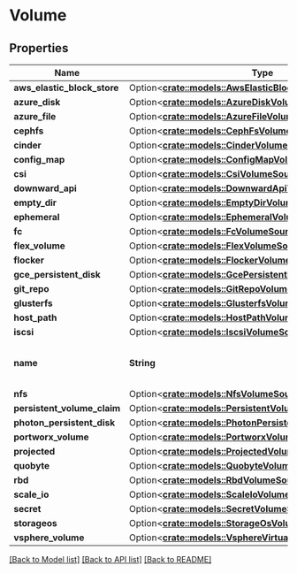 # Volume

## Properties

Name | Type | Description | Notes
------------ | ------------- | ------------- | -------------
**aws_elastic_block_store** | Option<[**crate::models::AwsElasticBlockStoreVolumeSource**](AWSElasticBlockStoreVolumeSource.md)> |  | [optional]
**azure_disk** | Option<[**crate::models::AzureDiskVolumeSource**](AzureDiskVolumeSource.md)> |  | [optional]
**azure_file** | Option<[**crate::models::AzureFileVolumeSource**](AzureFileVolumeSource.md)> |  | [optional]
**cephfs** | Option<[**crate::models::CephFsVolumeSource**](CephFSVolumeSource.md)> |  | [optional]
**cinder** | Option<[**crate::models::CinderVolumeSource**](CinderVolumeSource.md)> |  | [optional]
**config_map** | Option<[**crate::models::ConfigMapVolumeSource**](ConfigMapVolumeSource.md)> |  | [optional]
**csi** | Option<[**crate::models::CsiVolumeSource**](CSIVolumeSource.md)> |  | [optional]
**downward_api** | Option<[**crate::models::DownwardApiVolumeSource**](DownwardAPIVolumeSource.md)> |  | [optional]
**empty_dir** | Option<[**crate::models::EmptyDirVolumeSource**](EmptyDirVolumeSource.md)> |  | [optional]
**ephemeral** | Option<[**crate::models::EphemeralVolumeSource**](EphemeralVolumeSource.md)> |  | [optional]
**fc** | Option<[**crate::models::FcVolumeSource**](FCVolumeSource.md)> |  | [optional]
**flex_volume** | Option<[**crate::models::FlexVolumeSource**](FlexVolumeSource.md)> |  | [optional]
**flocker** | Option<[**crate::models::FlockerVolumeSource**](FlockerVolumeSource.md)> |  | [optional]
**gce_persistent_disk** | Option<[**crate::models::GcePersistentDiskVolumeSource**](GCEPersistentDiskVolumeSource.md)> |  | [optional]
**git_repo** | Option<[**crate::models::GitRepoVolumeSource**](GitRepoVolumeSource.md)> |  | [optional]
**glusterfs** | Option<[**crate::models::GlusterfsVolumeSource**](GlusterfsVolumeSource.md)> |  | [optional]
**host_path** | Option<[**crate::models::HostPathVolumeSource**](HostPathVolumeSource.md)> |  | [optional]
**iscsi** | Option<[**crate::models::IscsiVolumeSource**](ISCSIVolumeSource.md)> |  | [optional]
**name** | **String** | Volume's name. Must be a DNS_LABEL and unique within the pod. More info: https://kubernetes.io/docs/concepts/overview/working-with-objects/names/#names | 
**nfs** | Option<[**crate::models::NfsVolumeSource**](NFSVolumeSource.md)> |  | [optional]
**persistent_volume_claim** | Option<[**crate::models::PersistentVolumeClaimVolumeSource**](PersistentVolumeClaimVolumeSource.md)> |  | [optional]
**photon_persistent_disk** | Option<[**crate::models::PhotonPersistentDiskVolumeSource**](PhotonPersistentDiskVolumeSource.md)> |  | [optional]
**portworx_volume** | Option<[**crate::models::PortworxVolumeSource**](PortworxVolumeSource.md)> |  | [optional]
**projected** | Option<[**crate::models::ProjectedVolumeSource**](ProjectedVolumeSource.md)> |  | [optional]
**quobyte** | Option<[**crate::models::QuobyteVolumeSource**](QuobyteVolumeSource.md)> |  | [optional]
**rbd** | Option<[**crate::models::RbdVolumeSource**](RBDVolumeSource.md)> |  | [optional]
**scale_io** | Option<[**crate::models::ScaleIoVolumeSource**](ScaleIOVolumeSource.md)> |  | [optional]
**secret** | Option<[**crate::models::SecretVolumeSource**](SecretVolumeSource.md)> |  | [optional]
**storageos** | Option<[**crate::models::StorageOsVolumeSource**](StorageOSVolumeSource.md)> |  | [optional]
**vsphere_volume** | Option<[**crate::models::VsphereVirtualDiskVolumeSource**](VsphereVirtualDiskVolumeSource.md)> |  | [optional]

[[Back to Model list]](../README.md#documentation-for-models) [[Back to API list]](../README.md#documentation-for-api-endpoints) [[Back to README]](../README.md)


